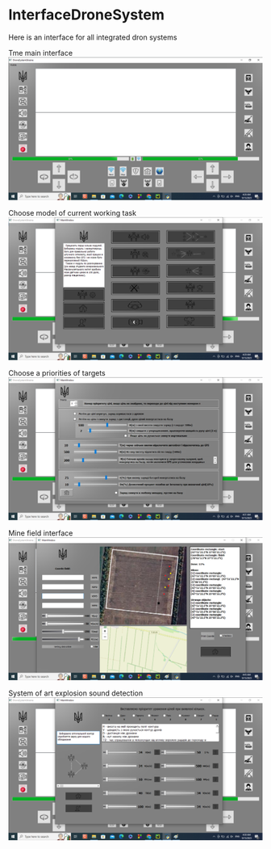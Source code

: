 # InterfaceDroneSystem
Here is an interface for all integrated dron systems

Tme main interface
![](https://github.com/yuriystupak2020/InterfaceDroneSystem/blob/main/resources/images/main_interface.png)

Choose model of current working task
![](https://github.com/yuriystupak2020/InterfaceDroneSystem/blob/main/resources/images/modules_interface.png)

Choose a priorities of targets
![](https://github.com/yuriystupak2020/InterfaceDroneSystem/blob/main/resources/images/priorities_interface.png)


Mine field interface
![](https://github.com/yuriystupak2020/InterfaceDroneSystem/blob/main/resources/images/mine_interface.png)


System of art explosion sound detection
![](https://github.com/yuriystupak2020/InterfaceDroneSystem/blob/main/resources/images/sound_interface.png)
